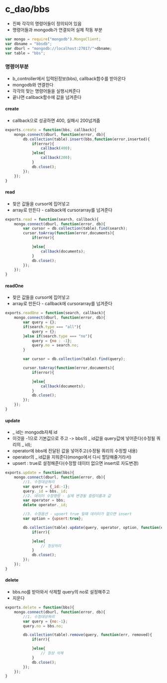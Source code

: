 # c_dao/bbs
- 진짜 각각의 명령어들이 정의되어 있음
- 명령어들과 mongodb가 연결되어 실제 작동 부분

```javascript
var mongo = require("mongodb").MongoClient;
var dbname = "bbsdb";
var dburl = "mongodb://localhost:27017/"+dbname;
var table = "bbs";
```

### 명령어부분
- b_controller에서 입력된정보(bbs), callback함수를 받아온다
- mongodb와 연결한다
- 각각의 맞는 명령어들을 실행시켜준다
- 끝나면 callback함수에 값을 넘겨준다

#### create
- callback으로 성공하면 400, 실패시 200넘겨줌

```javascript
exports.create = function(bbs, callback){
	mongo.connect(dburl, function(error, db){
		db.collection(table).insert(bbs,function(error,inserted){
			if(error){
				callback(400);
			}else{
				callback(200);
			}
			db.close();
		});
	});
}
```

#### read
- 찾은 값들을 cursor에 집어넣고
- array로 만든다 - callback에 cursorarray를 넘겨준다

```javascript
exports.read = function(search, callback){
	mongo.connect(dburl, function(error, db){
		var cursor = db.collection(table).find(search);
		cursor.toArray(function(error,documents){
			if(error){

			}else{
				callback(documents);
			}
			db.close();
		});
	});
}
```

#### readOne
- 찾은 값들을 cursor에 집어넣고
- array로 만든다 - callback에 cursorarray를 넘겨준다

```javascript
exports.readOne = function(search, callback){
	mongo.connect(dburl, function(error, db){
		var query = {};
		if(search.type === "all"){
			query = {};
		}else if(search.type === "no"){
			query = {no : -1};
			query.no = search.no;
		}

		var cursor = db.collection(table).find(query);

		cursor.toArray(function(error,documents){
			if(error){

			}else{
				callback(documents);
			}
			db.close();
		});
	});
}
```

#### update
- _ id는 mongodb자체 id
- 이것을 -1으로 기본값으로 주고 -> bbs의 _ id값을 query값에 넣어준다(수정될 쿼리의 _ id);
- operator에 bbs에 전달된 값을 넣어주고(수정될 쿼리의 수정할 내용)
- operator의 _ id값을 지워준다(mongo에서 다시 할당해줄거라서)
- upsert : true로 설정해준다(수정할 데이터 없으면 insert로 자도변경)

```javascript
exports.update = function(bbs){
	mongo.connect(dburl, function(error, db){
		//1. 수정대상쿼리
		var query = {_id:-1};
		query._id = bbs._id;
		//2. 데이터 수정명령 - 실제 변경될 컬럼이름과 값
		var operator = bbs;
		delete operator._id;

		//3. 수정옵션 - upsert true 일때 데이터가 없으면 insert
		var option = {upsert:true};

		db.collection(table).update(query, operator, option, function(err, upserted){
			if(err){

			}else{
				// 정상처리
			}
			db.close();
		});
	});
}
```

#### delete
- bbs.no를 받아와서 삭제할 query의 no로 설정해주고
- 지운다

```javascript
exports.delete = function(bbs){
	mongo.connect(dburl, function(error, db){
		//1. 수정대상쿼리
		var query = {no:-1};
		query.no = bbs.no;

		db.collection(table).remove(query, function(err, removed){
			if(err){

			}else{
				// 정상 삭제
			}
			db.close();
		});
	});
}
